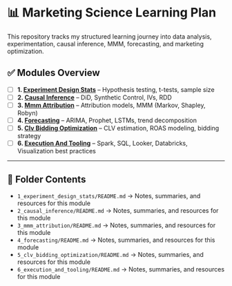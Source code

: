 # 📊 Marketing Science Learning Plan

This repository tracks my structured learning journey into data analysis, experimentation, causal inference, MMM, forecasting, and marketing optimization.

## ✅ Modules Overview

- [ ] **1. [Experiment Design Stats](./1_experiment_design_stats/README.md)** – Hypothesis testing, t-tests, sample size
- [ ] **2. [Causal Inference](./2_causal_inference/README.md)** – DiD, Synthetic Control, IVs, RDD
- [ ] **3. [Mmm Attribution](./3_mmm_attribution/README.md)** – Attribution models, MMM (Markov, Shapley, Robyn)
- [ ] **4. [Forecasting](./4_forecasting/README.md)** – ARIMA, Prophet, LSTMs, trend decomposition
- [ ] **5. [Clv Bidding Optimization](./5_clv_bidding_optimization/README.md)** – CLV estimation, ROAS modeling, bidding strategy
- [ ] **6. [Execution And Tooling](./6_execution_and_tooling/README.md)** – Spark, SQL, Looker, Databricks, Visualization best practices

---

## 📁 Folder Contents

- `1_experiment_design_stats/README.md` → Notes, summaries, and resources for this module
- `2_causal_inference/README.md` → Notes, summaries, and resources for this module
- `3_mmm_attribution/README.md` → Notes, summaries, and resources for this module
- `4_forecasting/README.md` → Notes, summaries, and resources for this module
- `5_clv_bidding_optimization/README.md` → Notes, summaries, and resources for this module
- `6_execution_and_tooling/README.md` → Notes, summaries, and resources for this module
